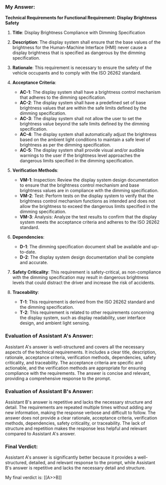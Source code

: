 
### My Answer:

**Technical Requirements for Functional Requirement: Display Brightness Safety**

1. **Title**: Display Brightness Compliance with Dimming Specification

2. **Description**: The display system shall ensure that the base values of the brightness for the Human-Machine Interface (HMI) never cause a display brightness that is specified as dangerous by the dimming specification.

3. **Rationale**: This requirement is necessary to ensure the safety of the vehicle occupants and to comply with the ISO 26262 standard.

4. **Acceptance Criteria**:
   - **AC-1**: The display system shall have a brightness control mechanism that adheres to the dimming specification.
   - **AC-2**: The display system shall have a predefined set of base brightness values that are within the safe limits defined by the dimming specification.
   - **AC-3**: The display system shall not allow the user to set the brightness value beyond the safe limits defined by the dimming specification.
   - **AC-4**: The display system shall automatically adjust the brightness based on the ambient light conditions to maintain a safe level of brightness as per the dimming specification.
   - **AC-5**: The display system shall provide visual and/or audible warnings to the user if the brightness level approaches the dangerous limits specified in the dimming specification.

5. **Verification Methods**:
   - **VM-1**: Inspection: Review the display system design documentation to ensure that the brightness control mechanism and base brightness values are in compliance with the dimming specification.
   - **VM-2**: Test: Perform tests on the display system to verify that the brightness control mechanism functions as intended and does not allow the brightness to exceed the dangerous limits specified in the dimming specification.
   - **VM-3**: Analysis: Analyze the test results to confirm that the display system meets the acceptance criteria and adheres to the ISO 26262 standard.

6. **Dependencies**:
   - **D-1**: The dimming specification document shall be available and up-to-date.
   - **D-2**: The display system design documentation shall be complete and accurate.

7. **Safety Criticality**: This requirement is safety-critical, as non-compliance with the dimming specification may result in dangerous brightness levels that could distract the driver and increase the risk of accidents.

8. **Traceability**:
   - **T-1**: This requirement is derived from the ISO 26262 standard and the dimming specification.
   - **T-2**: This requirement is related to other requirements concerning the display system, such as display readability, user interface design, and ambient light sensing.

### Evaluation of Assistant A's Answer:

Assistant A's answer is well-structured and covers all the necessary aspects of the technical requirements. It includes a clear title, description, rationale, acceptance criteria, verification methods, dependencies, safety criticality, and traceability. The acceptance criteria are specific and actionable, and the verification methods are appropriate for ensuring compliance with the requirements. The answer is concise and relevant, providing a comprehensive response to the prompt.

### Evaluation of Assistant B's Answer:

Assistant B's answer is repetitive and lacks the necessary structure and detail. The requirements are repeated multiple times without adding any new information, making the response verbose and difficult to follow. The answer does not provide a clear rationale, acceptance criteria, verification methods, dependencies, safety criticality, or traceability. The lack of structure and repetition makes the response less helpful and relevant compared to Assistant A's answer.

### Final Verdict:

Assistant A's answer is significantly better because it provides a well-structured, detailed, and relevant response to the prompt, while Assistant B's answer is repetitive and lacks the necessary detail and structure.

My final verdict is: [[A>>B]]